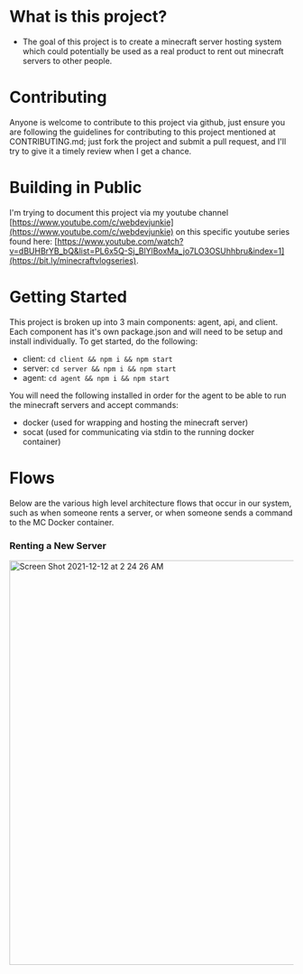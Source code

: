# What is this project?
- The goal of this project is to create a minecraft server hosting system which could potentially be used as a real product to rent out minecraft servers to other people.

# Contributing
Anyone is welcome to contribute to this project via github, just ensure you are following the guidelines for contributing to this project mentioned at CONTRIBUTING.md; just fork the project and submit a pull request, and I'll try to give it a timely review when I get a chance.

# Building in Public

I'm trying to document this project via my youtube channel [https://www.youtube.com/c/webdevjunkie](https://www.youtube.com/c/webdevjunkie) on this specific youtube series found here: [https://www.youtube.com/watch?v=dBUHBrYB_bQ&list=PL6x5Q-Sj_BlYlBoxMa_jo7LO3OSUhhbru&index=1](https://bit.ly/minecraftvlogseries).

# Getting Started

This project is broken up into 3 main components: agent, api, and client.  Each component has it's own package.json and will need to be setup and install individually.  To get started, do the following:

- client: `cd client && npm i && npm start` 
- server: `cd server && npm i && npm start` 
- agent: `cd agent && npm i && npm start` 

You will need the following installed in order for the agent to be able to run the minecraft servers and accept commands:

- docker (used for wrapping and hosting the minecraft server)
- socat (used for communicating via stdin to the running docker container)

# Flows

Below are the various high level architecture flows that occur in our system, such as when someone rents a server, or when someone sends a command to the MC Docker container.

### Renting a New Server

<img width="717" alt="Screen Shot 2021-12-12 at 2 24 26 AM" src="https://user-images.githubusercontent.com/1868782/145704131-8fa93776-c62f-403b-a890-bbc78fd1fbe9.png">
